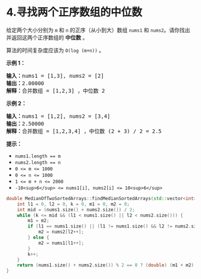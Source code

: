 # 4.寻找两个正序数组的中位数


给定两个大小分别为 `m` 和 `n` 的正序（从小到大）数组 `nums1` 和 `nums2`。请你找出并返回这两个正序数组的 **中位数** 。

算法的时间复杂度应该为 `O(log (m+n))` 。

**示例 1：**

<pre><strong>输入：</strong>nums1 = [1,3], nums2 = [2]
<strong>输出：</strong>2.00000
<strong>解释：</strong>合并数组 = [1,2,3] ，中位数 2
</pre>

**示例 2：**

<pre><strong>输入：</strong>nums1 = [1,2], nums2 = [3,4]
<strong>输出：</strong>2.50000
<strong>解释：</strong>合并数组 = [1,2,3,4] ，中位数 (2 + 3) / 2 = 2.5
</pre>

**提示：**

* `nums1.length == m`
* `nums2.length == n`
* `0 <= m <= 1000`
* `0 <= n <= 1000`
* `1 <= m + n <= 2000`
* `-10<sup>6</sup> <= nums1[i], nums2[i] <= 10<sup>6</sup>`


```cpp
double MedianOfTwoSortedArrays::findMedianSortedArrays(std::vector<int> &nums1, std::vector<int> &nums2) {
    int l1 = 0, l2 = 0, k = 0, m1 = 0, m2 = 0;
    int mid = (nums1.size() + nums2.size()) / 2;
    while (k <= mid && (l1 < nums1.size() || l2 < nums2.size())) {
        m1 = m2;
        if (l1 == nums1.size() || (l1 != nums1.size() && l2 != nums2.size() && nums1[l1] > nums2[l2])) {
            m2 = nums2[l2++];
        } else {
            m2 = nums1[l1++];
        }
        k++;
    }
    return (nums1.size() + nums2.size()) % 2 == 0 ? (double) (m1 + m2) / 2 : (double) m2;
}

```
